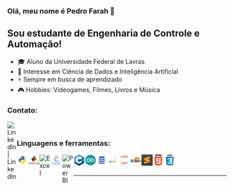 ### Olá, meu nome é Pedro Farah 👋


## Sou estudante de Engenharia de Controle e Automação!

- 🎓 Aluno da Universidade Federal de Lavras 
- 🤖 Interesse em Ciência de Dados e Inteligência Artificial
- ⚡ Sempre em busca de aprendizado
- 🎮 Hobbies: Videogames, Filmes, Livros e Música



### Contato:


[<img align="left" alt="LinkedIn | LinkedIn" width="22px" src="https://cdn.jsdelivr.net/npm/simple-icons@v3/icons/linkedin.svg" />][linkedin]


<br />

### Linguagens e ferramentas:


[<img align="left" alt="Python" width="26px" src="https://raw.githubusercontent.com/github/explore/80688e429a7d4ef2fca1e82350fe8e3517d3494d/topics/python/python.png" />]()
[<img align="left" alt="Matlab" width="26px" src="https://raw.githubusercontent.com/github/explore/80688e429a7d4ef2fca1e82350fe8e3517d3494d/topics/matlab/matlab.png" />]()
[<img align="left" alt="Excel" width="26px" src="https://findicons.com/files/icons/2795/office_2013_hd/128/excel.png" />]()
[<img align="left" alt="C" width="26px" src="https://raw.githubusercontent.com/github/explore/80688e429a7d4ef2fca1e82350fe8e3517d3494d/topics/c/c.png" />]()
[<img align="left" alt="Power BI" width="26px" src="https://powerbi.microsoft.com/pictures/shared/social/social-default-image.png" />]()
[<img align="left" alt="Cpp" width="26px" src="https://raw.githubusercontent.com/github/explore/80688e429a7d4ef2fca1e82350fe8e3517d3494d/topics/cpp/cpp.png" />]()
[<img align="left" alt="Arduino" width="26px" src="https://raw.githubusercontent.com/github/explore/80688e429a7d4ef2fca1e82350fe8e3517d3494d/topics/arduino/arduino.png" />]()
[<img align="left" alt="SQL" width="26px" src="https://raw.githubusercontent.com/github/explore/80688e429a7d4ef2fca1e82350fe8e3517d3494d/topics/sql/sql.png" />]()
[<img align="left" alt="mySQL" width="26px" src="https://raw.githubusercontent.com/github/explore/80688e429a7d4ef2fca1e82350fe8e3517d3494d/topics/mysql/mysql.png" />]()
[<img align="left" alt="Jupyter" width="26px" src="https://raw.githubusercontent.com/github/explore/80688e429a7d4ef2fca1e82350fe8e3517d3494d/topics/jupyter-notebook/jupyter-notebook.png" />]()
[<img align="left" alt="Jupyter" width="26px" src="https://raw.githubusercontent.com/github/explore/80688e429a7d4ef2fca1e82350fe8e3517d3494d/topics/scikit-learn/scikit-learn.png" />]()
[<img align="left" alt="Sublime" width="26px" src="https://raw.githubusercontent.com/github/explore/80688e429a7d4ef2fca1e82350fe8e3517d3494d/topics/sublime-text/sublime-text.png" />]()
[<img align="left" alt="Sublime" width="26px" src="https://raw.githubusercontent.com/github/explore/80688e429a7d4ef2fca1e82350fe8e3517d3494d/topics/html/html.png" />]()
[<img align="left" alt="Sublime" width="26px" src="https://raw.githubusercontent.com/github/explore/80688e429a7d4ef2fca1e82350fe8e3517d3494d/topics/css/css.png" />]()


<br />
<br />

---

</details>

[linkedin]: https://www.linkedin.com/in/pedro-farah-0b981a209/
[website]: https://codeSTACKr.com



